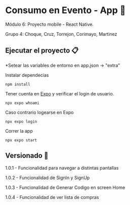 # Consumo en Evento - App 📱 

Módulo 6: Proyecto mobile - React Native.

Grupo 4: Choque, Cruz, Torrejon, Corimayo, Martinez

## Ejecutar el proyecto 📋

*Setear las variables de entorno en app.json -> "extra"

Instalar dependecias

```
npm install
```

Tener cuenta en [Expo](https://docs.expo.dev/) y verificar el login de usuario.

```
npx expo whoami
```

Caso contrario logearse en Expo

```
npx expo login
```

Correr la app

```
npx expo start
```

## Versionado 📌

1.0.1 - Funcionalidad para navegar a distintas pantallas 

1.0.2 - Funcionalidad de SignIn y SignUp

1.0.3 - Funcionalidad de Generar Codigo en screen Home

1.0.4 - Funcionalidad de ver lista de compras 
